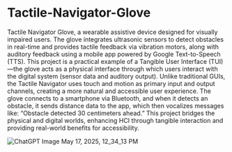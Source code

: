 # Tactile-Navigator-Glove
Tactile Navigator Glove, a wearable assistive device designed for visually impaired users. The glove integrates ultrasonic sensors to detect obstacles in real-time and provides tactile feedback via vibration motors, along with auditory feedback using a mobile app powered by Google Text-to-Speech (TTS).
This project is a practical example of a Tangible User Interface (TUI)—the glove acts as a physical interface through which users interact with the digital system (sensor data and auditory output). Unlike traditional GUIs, the Tactile Navigator uses touch and motion as primary input and output channels, creating a more natural and accessible user experience.
The glove connects to a smartphone via Bluetooth, and when it detects an obstacle, it sends distance data to the app, which then vocalizes messages like:
“Obstacle detected 30 centimeters ahead.”
This project bridges the physical and digital worlds, enhancing HCI through tangible interaction and providing real-world benefits for accessibility.


![ChatGPT Image May 17, 2025, 12_34_13 PM](https://github.com/user-attachments/assets/d4e17d7f-bd63-4940-b794-1b1da13149e3)
